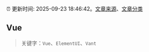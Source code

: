 :alarm_clock: 更新时间: 2025-09-23 18:46:42。[文章来源](/README.md)、[文章分类](/TAGS.md)

## Vue


> 关键字：`Vue`、`ElementUI`、`Vant`



